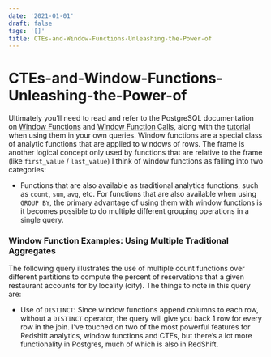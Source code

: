 ```yaml
---
date: '2021-01-01'
draft: false
tags: '[]'
title: CTEs-and-Window-Functions-Unleashing-the-Power-of
---
```


# CTEs-and-Window-Functions-Unleashing-the-Power-of

Ultimately you’ll need to read and refer to the PostgreSQL documentation on [Window Functions](http://www.postgresql.org/docs/8.4/static/functions-window.html) and [Window Function Calls](http://www.postgresql.org/docs/8.4/static/sql-expressions.html#SYNTAX-WINDOW-FUNCTIONS), along with the [tutorial](http://www.postgresql.org/docs/8.4/static/tutorial-window.html) when using them in your own queries.
Window functions are a special class of analytic functions that are applied to windows of rows.
The frame is another logical concept only used by functions that are relative to the frame (like `first_value` / `last_value`)
I think of window functions as falling into two categories:
- Functions that are also available as traditional analytics functions, such as `count`, `sum`, `avg`, etc.
For functions that are also available when using `GROUP BY`, the primary advantage of using them with window functions is it becomes possible to do multiple different grouping operations in a single query.
### Window Function Examples: Using Multiple Traditional Aggregates
The following query illustrates the use of multiple count functions over different partitions to compute the percent of reservations that a given restaurant accounts for by locality (city).
The things to note in this query are:
- Use of `DISTINCT`: Since window functions append columns to each row, without a `DISTINCT` operator, the query will give you back 1 row for every row in the join.
I’ve touched on two of the most powerful features for Redshift analytics, window functions and CTEs, but there’s a lot more functionality in Postgres, much of which is also in RedShift.
